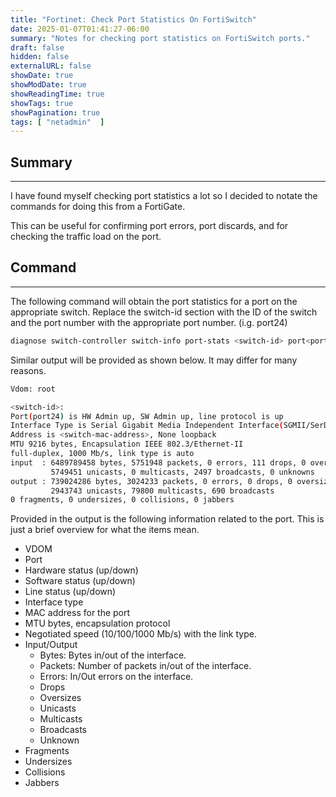 ```yaml
---
title: "Fortinet: Check Port Statistics On FortiSwitch"
date: 2025-01-07T01:41:27-06:00
summary: "Notes for checking port statistics on FortiSwitch ports."
draft: false
hidden: false
externalURL: false
showDate: true
showModDate: true
showReadingTime: true
showTags: true
showPagination: true
tags: [ "netadmin"  ]
---
```


## Summary
---

I have found myself checking port statistics a lot so I decided to notate the
commands for doing this from a FortiGate.

This can be useful for confirming port errors, port discards, and for checking
the traffic load on the port.

## Command
---

The following command will obtain the port statistics for a port on the
appropriate switch. Replace the switch-id section with the ID of the switch and
the port number with the appropriate port number. (i.g. port24)

```sh
diagnose switch-controller switch-info port-stats <switch-id> port<port-number>
```

Similar output will be provided as shown below. It may differ for many reasons.

```sh
Vdom: root

<switch-id>:
Port(port24) is HW Admin up, SW Admin up, line protocol is up
Interface Type is Serial Gigabit Media Independent Interface(SGMII/SerDes)
Address is <switch-mac-address>, None loopback
MTU 9216 bytes, Encapsulation IEEE 802.3/Ethernet-II
full-duplex, 1000 Mb/s, link type is auto
input  : 6489789458 bytes, 5751948 packets, 0 errors, 111 drops, 0 oversizes
         5749451 unicasts, 0 multicasts, 2497 broadcasts, 0 unknowns
output : 739024286 bytes, 3024233 packets, 0 errors, 0 drops, 0 oversizes
         2943743 unicasts, 79800 multicasts, 690 broadcasts
0 fragments, 0 undersizes, 0 collisions, 0 jabbers

```

Provided in the output is the following information related to the port. This is
just a brief overview for what the items mean.

- VDOM
- Port
- Hardware status (up/down)
- Software status (up/down)
- Line status (up/down)
- Interface type
- MAC address for the port
- MTU bytes, encapsulation protocol
- Negotiated speed (10/100/1000 Mb/s) with the link type.
- Input/Output
    - Bytes: Bytes in/out of the interface.
    - Packets: Number of packets in/out of the interface.
    - Errors: In/Out errors on the interface.
    - Drops
    - Oversizes
    - Unicasts
    - Multicasts
    - Broadcasts
    - Unknown
- Fragments
- Undersizes
- Collisions
- Jabbers
